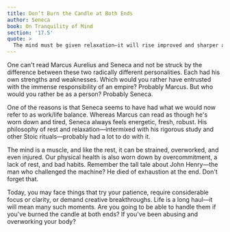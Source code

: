 ```yaml
---
title: Don’t Burn the Candle at Both Ends
author: Seneca
book: On Tranquility of Mind
section: '17.5'
quote: >
  The mind must be given relaxation—it will rise improved and sharper after a good break. Just as rich fields must not be forced—for they will quickly lose their fertility if never given a break—so constant work on the anvil will fracture the force of the mind. But it regains its powers if it is set free and relaxed for a while. Constant work gives rise to a certain kind of dullness and feebleness in the rational soul.
---
```


One can't read Marcus Aurelius and Seneca and not be struck by the difference between these two radically different personalities. Each had his own strengths and weaknesses. Which would you rather have entrusted with the immense responsibility of an empire? Probably Marcus. But who would you rather be as a person? Probably Seneca.

One of the reasons is that Seneca seems to have had what we would now refer to as work/life balance. Whereas Marcus can read as though he's worn down and tired, Seneca always feels energetic, fresh, robust. His philosophy of rest and relaxation—intermixed with his rigorous study and other Stoic rituals—probably had a lot to do with it.

The mind is a muscle, and like the rest, it can be strained, overworked, and even injured. Our physical health is also worn down by overcommitment, a lack of rest, and bad habits. Remember the tall tale about John Henry—the man who challenged the machine? He died of exhaustion at the end. Don't forget that.

Today, you may face things that try your patience, require considerable focus or clarity, or demand creative breakthroughs. Life is a long haul—it will mean many such moments. Are you going to be able to handle them if you've burned the candle at both ends? If you've been abusing and overworking your body?
